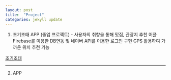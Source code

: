 ```yaml
---
layout: post
title:  "Project"
categories: jekyll update
---
```

1) 조기조태 APP (졸업 프로젝트) - 사용자의 취향을 통해 맛집, 관광지 추천 어플  
Firebase를 이용한 DB연동 및 네이버 API를 이용한 로그인 구현
GPS 활용하여 가까운 위치 추천 기능


[조기조태][jogi]  

  
--------------------------------------------------------------------------------------------------------------------------------------  

2) APP


[jogi]: https://github.com/Jaeyong1114/jogijotae


